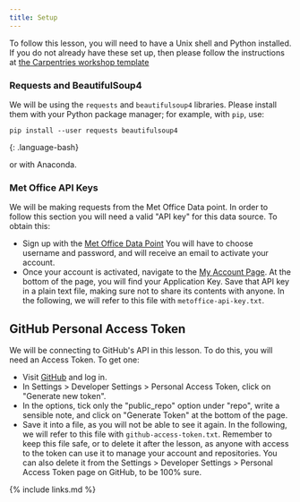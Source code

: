 ```yaml
---
title: Setup
---
```


To follow this lesson, you will need to have a Unix shell and Python installed.
If you do not already have these set up, then please follow the instructions at
[the Carpentries workshop template][workshop-template]

### Requests and BeautifulSoup4

We will be using the `requests` and `beautifulsoup4`
libraries. Please install them with your Python package manager;
for example, with `pip`, use: 

~~~
pip install --user requests beautifulsoup4
~~~
{: .language-bash}

or with Anaconda.


### Met Office API Keys

We will be making requests from the Met Office Data point.
In order to follow this section you will need a valid "API key"
for this data source. To obtain this:

- Sign up with the [Met Office Data Point][datapoint]
  You will have to choose username and password,
  and will receive an email to activate your account.
- Once your account is activated,
  navigate to the [My Account Page][metaccount].
  At the bottom of the page,
  you will find your Application Key.
  Save that API key in a plain text file,
  making sure not to share its contents with anyone.
  In the following, we will refer to this file 
  with `metoffice-api-key.txt`.


## GitHub Personal Access Token

We will be connecting to GitHub's API in this lesson. To do this, you will need
an Access Token. To get one:

- Visit [GitHub][github] and log in.
- In Settings > Developer Settings > Personal Access Token,
  click on "Generate new token". 
- In the options, tick only 
  the "public_repo" option under "repo", 
  write a sensible note,
  and click on "Generate Token"
  at the bottom of the page.
- Save it into a file,
  as you will not be able to see it again.
  In the following, we will refer to this file 
  with `github-access-token.txt`.
  Remember to keep this file safe,
  or to delete it after the lesson, as anyone with access to the token can use
  it to manage your account and repositories.
  You can also delete it from the 
  Settings > Developer Settings > Personal Access Token
  page on GitHub, to be 100% sure.
  


{% include links.md %}

[datapoint]: https://www.metoffice.gov.uk/services/data/datapoint
[github]: https://github.com
[metaccount]: https://register.metoffice.gov.uk/MyAccountClient/account/view
[workshop-template]: https://carpentries.github.io/workshop-template
